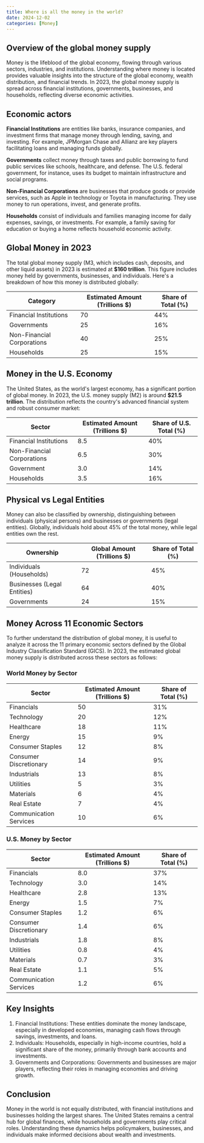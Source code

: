 ```yaml
---
title: Where is all the money in the world?
date: 2024-12-02
categories: [Money]
---
```


## Overview of the global money supply

Money is the lifeblood of the global economy, flowing through various sectors, industries, and institutions. Understanding where money is located provides valuable insights into the structure of the global economy, wealth distribution, and financial trends. In 2023, the global money supply is spread across financial institutions, governments, businesses, and households, reflecting diverse economic activities.

## Economic actors

**Financial Institutions** are entities like banks, insurance companies, and investment firms that manage money through lending, saving, and investing. For example, JPMorgan Chase and Allianz are key players facilitating loans and managing funds globally.

**Governments** collect money through taxes and public borrowing to fund public services like schools, healthcare, and defense. The U.S. federal government, for instance, uses its budget to maintain infrastructure and social programs.

**Non-Financial Corporations** are businesses that produce goods or provide services, such as Apple in technology or Toyota in manufacturing. They use money to run operations, invest, and generate profits.

**Households** consist of individuals and families managing income for daily expenses, savings, or investments. For example, a family saving for education or buying a home reflects household economic activity.

## Global Money in 2023

The total global money supply (M3, which includes cash, deposits, and other liquid assets) in 2023 is estimated at **$160 trillion**. This figure includes money held by governments, businesses, and individuals. Here's a breakdown of how this money is distributed globally:

| Category | Estimated Amount (Trillions $) | Share of Total (%) |
|----------|---------------------------------|--------------------|
| Financial Institutions | 70 | 44% |
| Governments | 25 | 16% |
| Non-Financial Corporations | 40 | 25% |
| Households | 25 | 15% |

## Money in the U.S. Economy

The United States, as the world's largest economy, has a significant portion of global money. In 2023, the U.S. money supply (M2) is around **$21.5 trillion**. The distribution reflects the country's advanced financial system and robust consumer market:

| Sector | Estimated Amount (Trillions $) | Share of U.S. Total (%) |
|---------|---------------------------------|--------------------------|
| Financial Institutions | 8.5 | 40% |
| Non-Financial Corporations | 6.5 | 30% |
| Government | 3.0 | 14% |
| Households | 3.5 | 16% |

## Physical vs Legal Entities

Money can also be classified by ownership, distinguishing between individuals (physical persons) and businesses or governments (legal entities). Globally, individuals hold about 45% of the total money, while legal entities own the rest.

| Ownership | Global Amount (Trillions $) | Share of Total (%) |
|-----------|------------------------------|--------------------|
| Individuals (Households) | 72 | 45% |
| Businesses (Legal Entities) | 64 | 40% |
| Governments | 24 | 15% |

## Money Across 11 Economic Sectors

To further understand the distribution of global money, it is useful to analyze it across the 11 primary economic sectors defined by the Global Industry Classification Standard (GICS). In 2023, the estimated global money supply is distributed across these sectors as follows:

### World Money by Sector

| Sector | Estimated Amount (Trillions $) | Share of Total (%) |
|--------|---------------------------------|--------------------|
| Financials | 50 | 31% |
| Technology | 20 | 12% |
| Healthcare | 18 | 11% |
| Energy | 15 | 9% |
| Consumer Staples | 12 | 8% |
| Consumer Discretionary | 14 | 9% |
| Industrials | 13 | 8% |
| Utilities | 5 | 3% |
| Materials | 6 | 4% |
| Real Estate | 7 | 4% |
| Communication Services | 10 | 6% |

### U.S. Money by Sector

| Sector | Estimated Amount (Trillions $) | Share of Total (%) |
|--------|---------------------------------|--------------------|
| Financials | 8.0 | 37% |
| Technology | 3.0 | 14% |
| Healthcare | 2.8 | 13% |
| Energy | 1.5 | 7% |
| Consumer Staples | 1.2 | 6% |
| Consumer Discretionary | 1.4 | 6% |
| Industrials | 1.8 | 8% |
| Utilities | 0.8 | 4% |
| Materials | 0.7 | 3% |
| Real Estate | 1.1 | 5% |
| Communication Services | 1.2 | 6% |

## Key Insights

1. Financial Institutions: These entities dominate the money landscape, especially in developed economies, managing cash flows through savings, investments, and loans.
2. Individuals: Households, especially in high-income countries, hold a significant share of the money, primarily through bank accounts and investments.
3. Governments and Corporations: Governments and businesses are major players, reflecting their roles in managing economies and driving growth.

## Conclusion

Money in the world is not equally distributed, with financial institutions and businesses holding the largest shares. The United States remains a central hub for global finances, while households and governments play critical roles. Understanding these dynamics helps policymakers, businesses, and individuals make informed decisions about wealth and investments.
